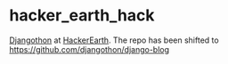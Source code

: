 # hacker_earth_hack
[Djangothon](https://www.hackerearth.com/djangothon/) at [HackerEarth](https://www.hackerearth.com/).
The repo has been shifted to https://github.com/djangothon/django-blog
